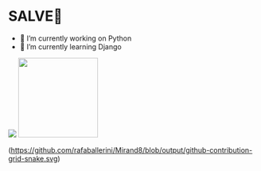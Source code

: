 <h1> SALVE🤙 </h1> 

- 🔭 I’m currently working on Python
- 🌱 I’m currently learning Django

<div> 
  <img src="https://github-readme-stats.vercel.app/api/top-langs/?username=Mirand8&langs_count=8&theme=dark"/>
  <img height="160em" src="https://github-readme-stats.vercel.app/api?username=Mirand8&theme=dark&showicons=true"/>
</div>

(https://github.com/rafaballerini/Mirand8/blob/output/github-contribution-grid-snake.svg)
